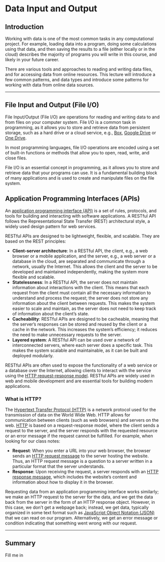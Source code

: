 # Data Input and Output

## Introduction
Working with data is one of the most common tasks in any computational project. For example, loading data into a program, doing some calculations using that data, and then saving the results to a file (either locally or in the cloud) describes the majority of programs you will write in this course, and likely in your future career. 

There are various tools and approaches to reading and writing data files, and for accessing data from online resources. This lecture will introduce a few common patterns, and data types and introduce some patterns for working with data from online data sources.

---

## File Input and Output (File I/O)
File Input/Output (File I/O) are operations for reading and writing data to and from files on your computer system. File I/O is a common task in programming, as it allows you to store and retrieve data from persistent storage, such as a hard drive or a cloud service, e.g., [Box](https://en.wikipedia.org/wiki/Box_(company)), [Google Drive](https://en.wikipedia.org/wiki/Google_Drive) or [One Drive](https://en.wikipedia.org/wiki/OneDrive).

In most programming languages, file I/O operations are encoded using a set of built-in functions or methods that allow you to open, read, write, and close files. 


File I/O is an essential concept in programming, as it allows you to store and retrieve data that your programs can use. It is a fundamental building block of many applications and is used to create and manipulate files on the file system.

## Application Programming Interfaces (APIs)

An [application programming interface (API)](https://en.wikipedia.org/wiki/API) is a set of rules, protocols, and tools for building and interacting with software applications. A RESTful API follows the Representational State Transfer (REST) architectural style, a widely used design pattern for web services.

RESTful APIs are designed to be lightweight, flexible, and scalable. They are based on the REST principles:
* __Client-server architecture__: In a RESTful API, the client, e.g., a web browser or a mobile application, and the server, e.g., a web server or a database in the cloud, are separated and communicate through a network, usually the Internet. This allows the client and the server to be developed and maintained independently, making the system more flexible and scalable.
* __Statelessness__: In a RESTful API, the server does not maintain information about interactions with the client. This means that each request from the client must contain all the necessary information to understand and process the request; the server does not store any information about the client between requests. This makes the system easier to scale and maintain, as the server does not need to keep track of information about the client’s state.
* __Cacheability__: RESTful APIs are designed to be cacheable, meaning that the server’s responses can be stored and reused by the client or a cache in the network. This increases the system’s efficiency; it reduces the need to make unnecessary requests to the server.
* __Layered system__: A RESTful API can be used over a network of interconnected servers, where each server does a specific task. This makes the system scalable and maintainable, as it can be built and deployed modularly.

RESTful APIs are often used to expose the functionality of a web service or a database over the Internet, allowing clients to interact with the service using the [HTTP request-response model](https://en.wikipedia.org/wiki/Hypertext_Transfer_Protocol). RESTful APIs are widely used in web and mobile development and are essential tools for building modern applications. 

### What is HTTP?
The [Hypertext Transfer Protocol (HTTP)](https://en.wikipedia.org/wiki/Hypertext_Transfer_Protocol) is a network protocol used for the transmission of data on the World Wide Web. HTTP allows for communication between clients (such as web browsers) and servers on the web. [HTTP](https://en.wikipedia.org/wiki/Hypertext_Transfer_Protocol) is based on a request-response model, where the client sends a request to the server, and the server responds with the requested resource or an error message if the request cannot be fulfilled. For example, when looking for our class notes:

* __Request__: When you enter a URL into your web browser, the browser sends an [HTTP request message](https://developer.mozilla.org/en-US/docs/Web/HTTP/Methods) to the server hosting the website. Thus, an HTTP request message is a question to a server written in a particular format that the server understands. 
* __Response__: Upon receiving the request, a server responds with an [HTTP response message](https://developer.mozilla.org/en-US/docs/Web/HTTP/Status), which includes the website’s content and information about how to display it in the browser. 

Requesting data from an application programming interface works similarly; we make an HTTP request to the server for the data, and we get the data back from the server in the form of an HTTP response object. However, in this case, we don’t get a webpage back; instead, we get data, typically organized in some text format such as [JavaScript Object Notation (JSON)](https://developer.mozilla.org/en-US/docs/Learn/JavaScript/Objects/JSON) that we can read on our program. Alternatively, we get an error message or condition indicating that something went wrong with our request. 

---

## Summary
Fill me in